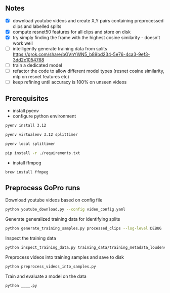 
## Notes

- [x] download youtube videos and create X,Y pairs containing preprocessed clips and labelled splits
- [x] compute resnet50 features for all clips and store on disk
- [x] try simply finding the frame with the highest cosine similarity - doesn't work well
- [ ] intelligently generate training data from splits https://grok.com/share/bGVnYWN5_b89bd234-5e76-4ca3-9ef3-3dd2c1054768 
- [ ] train a dedicated model
- [ ] refactor the code to allow different model types (resnet cosine similarity, mlp on resnet features etc)
- [ ] keep refining until accuracy is 100% on unseen videos

## Prerequisites

- install pyenv
- configure python environment

```bash
pyenv install 3.12

pyenv virtualenv 3.12 splittimer

pyenv local splittimer

pip install -r ./requirements.txt
```

- install ffmpeg

```bash
brew install ffmpeg
```

## Preprocess GoPro runs

Download youtube videos based on config file

```bash
python youtube_download.py --config video_config.yaml
```

Generate generalized training data for identifying splits

```bash
python generate_training_samples.py processed_clips --log-level DEBUG
```

Inspect the training data

```bash
python inspect_training_data.py training_data/training_metadata_loudenvielle_2025_amaury_pierron_vali_holl.npz --num_positive 5 --num_negative 5
```

Preprocess videos into training samples and save to disk

```bash
python preprocess_videos_into_samples.py
```

Train and evaluate a model on the data

```bash
python ____.py
```